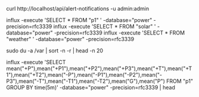 
curl http://localhost/api/alert-notifications -u admin:admin


influx -execute 'SELECT * FROM "p1" ' -database="power" -precision=rfc3339
influx -execute 'SELECT * FROM "solar" ' -database="power" -precision=rfc3339
influx -execute 'SELECT * FROM "weather" ' -database="power" -precision=rfc3339

sudo du -a /var | sort -n -r | head -n 20


influx -execute 'SELECT mean("+P"),mean("+P1"),mean("+P2"),mean("+P3"),mean("+T"),mean("+T1"),mean("+T2"),mean("-P"),mean("-P1"),mean("-P2"),mean("-P3"),mean("-T"),mean("-T1"),mean("-T2"),mean("G"),mean("P") FROM "p1" GROUP BY time(5m)' -database="power" -precision=rfc3339 | head


